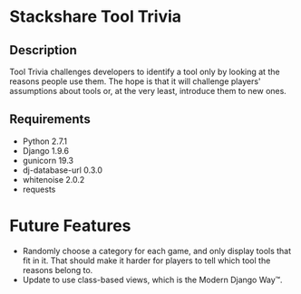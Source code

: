 # Stackshare Tool Trivia

## Description

Tool Trivia challenges developers to identify a tool only by looking at the reasons people use them. The hope is that it will challenge players' assumptions about tools or, at the very least, introduce them to new ones.

## Requirements
- Python 2.7.1
- Django 1.9.6
- gunicorn 19.3
- dj-database-url 0.3.0
- whitenoise 2.0.2
- requests

# Future Features
- Randomly choose a category for each game, and only display tools that fit in it. That should make it harder for players to tell which tool the reasons belong to.
- Update to use class-based views, which is the Modern Django Way™.